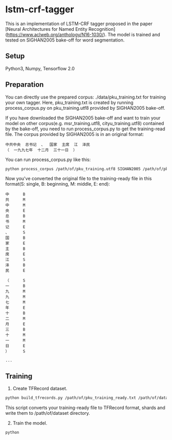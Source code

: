 # lstm-crf-tagger
This is an implementation of LSTM-CRF tagger proposed in the paper [Neural Architectures for Named Entity Recognition]
(https://www.aclweb.org/anthology/N16-1030/).
The model is trained and tested on SIGHAN2005 bake-off for word segmentation. 

## Setup
Python3, Numpy, Tensorflow 2.0

## Preparation
You can directly use the prepared corpus: ./data/pku_training.txt for training your own tagger. Here, pku_training.txt is created by running process_corpus.py on pku_training.utf8 provided by SIGHAN2005 bake-off.

If you have downloaded the SIGHAN2005 bake-off and want to train your model on other corpus(e.g. msr_training.utf8, cityu_training.utf8) contained by the bake-off, you need to run process_corpus.py to get the training-read file. The corpus provided by SIGHAN2005 is in an original format:
```
中共中央  总书记  、  国家  主席  江  泽民  
（  一九九七年  十二月  三十一日  ）
```
You can run process_corpus.py like this:
```bash
python process_corpus /path/of/pku_training.utf8 SIGHAN2005 /path/of/pku_training_ready.txt
```
Now you've converted the original file to the training-ready file in this format(S: single, B: beginning, M: middle, E: end):
```
中      B
共      M
中      M
央      E
总      B
书      M
记      E
、      S
国      B
家      E
主      B
席      E
江      S
泽      B
民      E

（      S
一      B
九      M
九      M
七      M
年      E
十      B
二      M
月      E
三      B
十      M
一      M
日      E
）      S

...
```
## Training
1. Create TFRecord dataset.
```bash
python build_tfrecords.py /path/of/pku_training_ready.txt /path/of/dataset
```
This script converts your training-ready file to TFRecord format, shards and write them to /path/of/dataset directory.

2. Train the model.
```bash
python 
```
